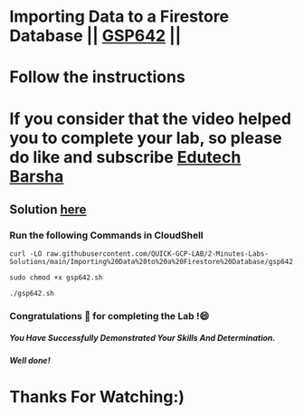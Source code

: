 # Importing Data to a Firestore Database || [GSP642](https://www.cloudskillsboost.google/focuses/8392?parent=catalog) ||
# Follow the instructions

# If you consider that the video helped you to complete your lab, so please do like and subscribe [Edutech Barsha](https://www.youtube.com/@edutechbarsha)
## Solution [here](https://youtu.be/B_yaZVAnMSA)

### Run the following Commands in CloudShell
```
curl -LO raw.githubusercontent.com/QUICK-GCP-LAB/2-Minutes-Labs-Solutions/main/Importing%20Data%20to%20a%20Firestore%20Database/gsp642.sh

sudo chmod +x gsp642.sh

./gsp642.sh
```
### Congratulations 🎉 for completing the Lab !😄

##### *You Have Successfully Demonstrated Your Skills And Determination.*

#### *Well done!*

# Thanks For Watching:)
